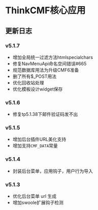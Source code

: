 # ThinkCMF核心应用

## 更新日志
### v5.1.7
* 增加全局统一过滤方法htmlspecialchars
* 修复NavMenuApi命名空间错误#665
* 规范数据库用法为升级CMF6准备
* 删了所有$_POST用法
* 优化回收站处理
* 优化模板设计widget保存

### v5.1.6
* 修复tp5.1.38下邮件验证码发不出

### v5.1.5
* 增加后台插件URL美化支持
* 增加支持`CMF_DATA`常量

### v5.1.4
* 封装后台菜单，应用钩子，用户行为导入

### v5.1.3
* 优化后台菜单 url 生成
* 增加swoole扩展钩子检测
